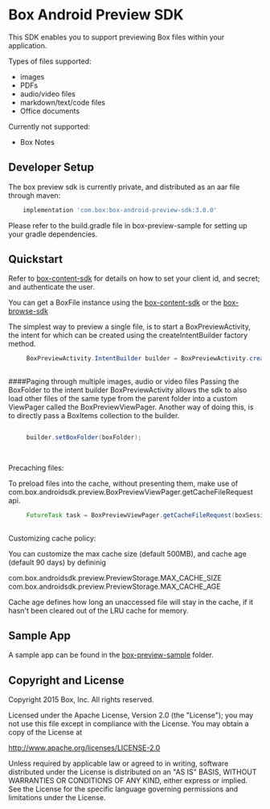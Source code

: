 Box Android Preview SDK
==============
This SDK enables you to support previewing Box files within your application.

Types of files supported:
- images
- PDFs
- audio/video files
- markdown/text/code files
- Office documents

Currently not supported:
- Box Notes

Developer Setup
--------------
The box preview sdk is currently private, and distributed as an aar file through maven:
```gradle
    implementation 'com.box:box-android-preview-sdk:3.0.0'
```

Please refer to the build.gradle file in box-preview-sample for setting up your gradle dependencies.


Quickstart
--------------
Refer to  [box-content-sdk](https://github.com/box/box-android-content-sdk) for details on how to set your client id, and secret;
and authenticate the user.

You can get a BoxFile instance using the [box-content-sdk](https://github.com/box/box-android-content-sdk) 
or the [box-browse-sdk](https://github.com/box/box-android-browse-sdk) 

The simplest way to preview a single file, is to start a BoxPreviewActivity, the intent for which can be created using the createIntentBuilder factory method.
```java
     BoxPreviewActivity.IntentBuilder builder = BoxPreviewActivity.createIntentBuilder(this, boxSession, boxFile);
              
```

####Paging through multiple images, audio or video files
Passing the BoxFolder to the intent builder BoxPreviewActivity allows the sdk to also load other files
of the same type from the parent folder into a custom ViewPager called the BoxPreviewViewPager. 
Another way of doing this, is to directly pass a BoxItems collection to the builder.

```java

     builder.setBoxFolder(boxFolder);
                
  
```

Precaching files:

To preload files into the cache, without presenting them, make use of com.box.androidsdk.preview.BoxPreviewViewPager.getCacheFileRequest api.

```java
     FutureTask task = BoxPreviewViewPager.getCacheFileRequest(boxSession, previewStorage, boxFile);
     
```
Customizing cache policy:

You can customize the max cache size (default 500MB), and cache age (default 90 days) by defininig

com.box.androidsdk.preview.PreviewStorage.MAX_CACHE_SIZE 
com.box.androidsdk.preview.PreviewStorage.MAX_CACHE_AGE

Cache age defines how long an unaccessed file will stay in the cache, if it hasn't been cleared out of the LRU cache for memory.


Sample App
--------------
A sample app can be found in the [box-preview-sample](https://github.com/box/box-android-preview-sdk) folder.

Copyright and License
--------------
Copyright 2015 Box, Inc. All rights reserved.

Licensed under the Apache License, Version 2.0 (the "License"); you may not use this file except in compliance with the License. You may obtain a copy of the License at

http://www.apache.org/licenses/LICENSE-2.0

Unless required by applicable law or agreed to in writing, software distributed under the License is distributed on an "AS IS" BASIS, WITHOUT WARRANTIES OR CONDITIONS OF ANY KIND, either express or implied. See the License for the specific language governing permissions and limitations under the License.
